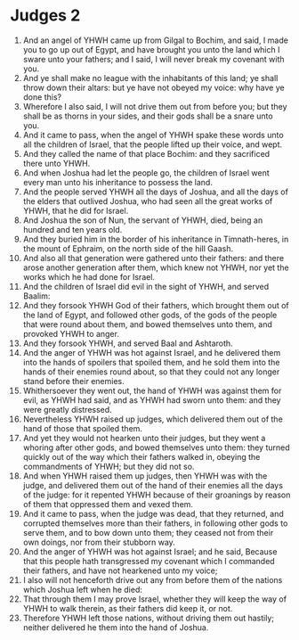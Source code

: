 ﻿# Judges 2
1. And an angel of YHWH came up from Gilgal to Bochim, and said, I made you to go up out of Egypt, and have brought you unto the land which I sware unto your fathers; and I said, I will never break my covenant with you. 
2. And ye shall make no league with the inhabitants of this land; ye shall throw down their altars: but ye have not obeyed my voice: why have ye done this? 
3. Wherefore I also said, I will not drive them out from before you; but they shall be as thorns in your sides, and their gods shall be a snare unto you. 
4. And it came to pass, when the angel of YHWH spake these words unto all the children of Israel, that the people lifted up their voice, and wept. 
5. And they called the name of that place Bochim: and they sacrificed there unto YHWH. 
6.  And when Joshua had let the people go, the children of Israel went every man unto his inheritance to possess the land. 
7. And the people served YHWH all the days of Joshua, and all the days of the elders that outlived Joshua, who had seen all the great works of YHWH, that he did for Israel. 
8. And Joshua the son of Nun, the servant of YHWH, died, being an hundred and ten years old. 
9. And they buried him in the border of his inheritance in Timnath-heres, in the mount of Ephraim, on the north side of the hill Gaash. 
10. And also all that generation were gathered unto their fathers: and there arose another generation after them, which knew not YHWH, nor yet the works which he had done for Israel. 
11.  And the children of Israel did evil in the sight of YHWH, and served Baalim: 
12. And they forsook YHWH God of their fathers, which brought them out of the land of Egypt, and followed other gods, of the gods of the people that were round about them, and bowed themselves unto them, and provoked YHWH to anger. 
13. And they forsook YHWH, and served Baal and Ashtaroth. 
14.  And the anger of YHWH was hot against Israel, and he delivered them into the hands of spoilers that spoiled them, and he sold them into the hands of their enemies round about, so that they could not any longer stand before their enemies. 
15. Whithersoever they went out, the hand of YHWH was against them for evil, as YHWH had said, and as YHWH had sworn unto them: and they were greatly distressed. 
16.  Nevertheless YHWH raised up judges, which delivered them out of the hand of those that spoiled them. 
17. And yet they would not hearken unto their judges, but they went a whoring after other gods, and bowed themselves unto them: they turned quickly out of the way which their fathers walked in, obeying the commandments of YHWH; but they did not so. 
18. And when YHWH raised them up judges, then YHWH was with the judge, and delivered them out of the hand of their enemies all the days of the judge: for it repented YHWH because of their groanings by reason of them that oppressed them and vexed them. 
19. And it came to pass, when the judge was dead, that they returned, and corrupted themselves more than their fathers, in following other gods to serve them, and to bow down unto them; they ceased not from their own doings, nor from their stubborn way. 
20.  And the anger of YHWH was hot against Israel; and he said, Because that this people hath transgressed my covenant which I commanded their fathers, and have not hearkened unto my voice; 
21. I also will not henceforth drive out any from before them of the nations which Joshua left when he died: 
22. That through them I may prove Israel, whether they will keep the way of YHWH to walk therein, as their fathers did keep it, or not. 
23. Therefore YHWH left those nations, without driving them out hastily; neither delivered he them into the hand of Joshua. 
